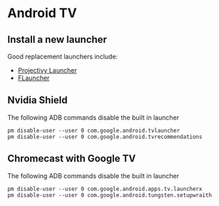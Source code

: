 # Android TV

## Install a new launcher

Good replacement launchers include:

- [Projectivy Launcher](https://play.google.com/store/apps/details?id=com.spocky.projengmenu)
- [FLauncher](https://play.google.com/store/apps/details?id=me.efesser.flauncher)

## Nvidia Shield

The following ADB commands disable the built in launcher

    pm disable-user --user 0 com.google.android.tvlauncher
    pm disable-user --user 0 com.google.android.tvrecommendations

## Chromecast with Google TV

The following ADB commands disable the built in launcher

    pm disable-user --user 0 com.google.android.apps.tv.launcherx
    pm disable-user --user 0 com.google.android.tungsten.setupwraith
